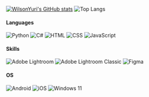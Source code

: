 
[![WilsonYuri's GitHub stats](https://github-readme-stats.vercel.app/api?username=WilsonYuri&show_icons=true&theme=holi&rank_icon=github)](https://github.com/WilsonYuri/github-readme-stats)
![Top Langs](https://github-readme-stats.vercel.app/api/top-langs/?username=WilsonYuri&size_weight=0.5&count_weight=0.5&layout=donut&theme=holi)

#### Languages
![Python](https://img.shields.io/badge/Python-3776AB?style=for-the-badge&logo=python&logoColor=white)
![C#]((https://img.shields.io/badge/C%23-239120?style=for-the-badge&logo=c-sharp&logoColor=white))
![HTML]((https://img.shields.io/badge/HTML-239120?style=for-the-badge&logo=html5&logoColor=white))
![CSS]((https://img.shields.io/badge/CSS-239120?&style=for-the-badge&logo=css3&logoColor=white))
![JavaScript]((https://img.shields.io/badge/JavaScript-F7DF1E?style=for-the-badge&logo=javascript&logoColor=black))


#### Skills
![Adobe Lightroom](https://img.shields.io/badge/Adobe%20Lightroom-31A8FF.svg?style=for-the-badge&logo=Adobe%20Lightroom&logoColor=white)
![Adobe Lightroom Classic](https://img.shields.io/badge/Adobe%20Lightroom%20Classic-31A8FF.svg?style=for-the-badge&logo=Adobe%20Lightroom%20Classic&logoColor=white)
![Figma](https://img.shields.io/badge/figma-%23F24E1E.svg?style=for-the-badge&logo=figma&logoColor=white)

#### OS
![Android](https://img.shields.io/badge/Android-3DDC84?style=for-the-badge&logo=android&logoColor=white)
![iOS](https://img.shields.io/badge/iOS-000000?style=for-the-badge&logo=ios&logoColor=white)
![Windows 11](https://img.shields.io/badge/Windows%2011-%230079d5.svg?style=for-the-badge&logo=Windows%2011&logoColor=white)

